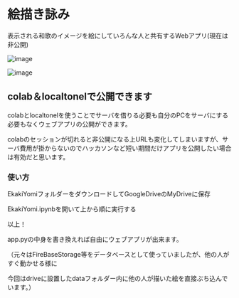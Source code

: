 # 絵描き詠み

表示される和歌のイメージを絵にしていろんな人と共有するWebアプリ(現在は非公開)

![image](https://github.com/nakaji-nandaina/EkakiYomi/assets/65334953/958b65c4-2ffd-45a7-8d49-46ccac749b1e)


![image](https://github.com/nakaji-nandaina/EkakiYomi/assets/65334953/55d0e165-2a34-4717-9d11-bb1533fb5cb3)

## colab＆localtonelで公開できます

colabとlocaltonelを使うことでサーバを借りる必要も自分のPCをサーバにする必要もなくウェブアプリの公開ができます。

colabのセッションが切れると非公開になる上URLも変化してしまいますが、サーバ費用が掛からないのでハッカソンなど短い期間だけアプリを公開したい場合は有効だと思います。

### 使い方

EkakiYomiフォルダーをダウンロードしてGoogleDriveのMyDriveに保存

EkakiYomi.ipynbを開いて上から順に実行する

以上！

app.pyの中身を書き換えれば自由にウェブアプリが出来ます。

（元々はFireBaseStorage等をデータベースとして使っていましたが、他の人がすぐ動かせる様に

今回はdriveに設置したdataフォルダー内に他の人が描いた絵を直接ぶち込んでいます。）
